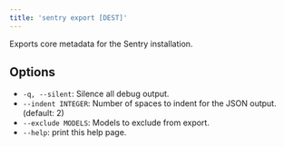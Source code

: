 ```yaml
---
title: 'sentry export [DEST]'
---
```


Exports core metadata for the Sentry installation.

## Options

-   `-q, --silent`: Silence all debug output.
-   `--indent INTEGER`: Number of spaces to indent for the JSON output. (default: 2)
-   `--exclude MODELS`: Models to exclude from export.
-   `--help`: print this help page.
